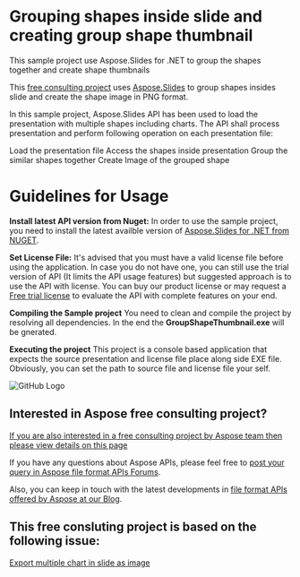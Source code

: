 # Grouping shapes inside slide and creating group shape thumbnail

This sample project use Aspose.Slides for .NET to group the shapes together and create shape thumbnails

This [free consulting project](https://aspose-free-consulting.github.io/) uses [Aspose.Slides](https://products.aspose.com/slides) to group shapes insides slide and create the shape image in PNG format.

In this sample project, Aspose.Slides API has been used to load the presentation with multiple shapes including charts. The API shall process presentation and perform following operation on each presentation file:

Load the presentation file
Access the shapes inside presentation
Group the similar shapes together
Create Image of the grouped shape

# Guidelines for Usage

**Install latest API version from Nuget:** In order to use the sample project, you need to install the latest availble version of [Aspose.Slides for .NET from NUGET](https://www.nuget.org/packages/Aspose.Slides.Net/).

**Set License File:** 
It's advised that you must have a valid license file before using the application. In case you do not have one, you can still use the trial version of API (It limits the API usage features) but suggested approach is to use the API with license. You can buy our product license or may request a [Free trial license](https://purchase.aspose.com/temporary-license) to evaluate the API with complete features on your end.

**Compiling the Sample project**
You need to clean and compile the project by resolving all dependencies. In the end the **GroupShapeThumbnail.exe** will be gnerated.

**Executing the project**
This project is a console based application that expects the source presentation and license file place along side EXE file. Obviously, you can set the path to source file and license file your self.

![GitHub Logo](https://user-images.githubusercontent.com/3595481/99031834-111d3f80-2546-11eb-8db5-5cfc136297de.png)

## Interested in Aspose free consulting project?
[If you are also interested in a free consulting project by Aspose team then please view details on this page](https://aspose-free-consulting.github.io/)

If you have any questions about Aspose APIs, please feel free to [post your query in Aspose file format APIs Forums](https://forum.aspose.com/). 

Also, you can keep in touch with the latest developments in [file format APIs offered by Aspose at our Blog](https://blog.aspose.com/).

## This free consluting project is based on the following issue:

[Export multiple chart in slide as image](https://github.com/aspose-free-consulting/projects/issues/101)
